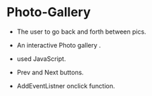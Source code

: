 # Photo-Gallery

- The user to go back and forth between pics.

- An interactive Photo gallery .

- used JavaScript.

- Prev and Next buttons. 

- AddEventListner onclick function.
